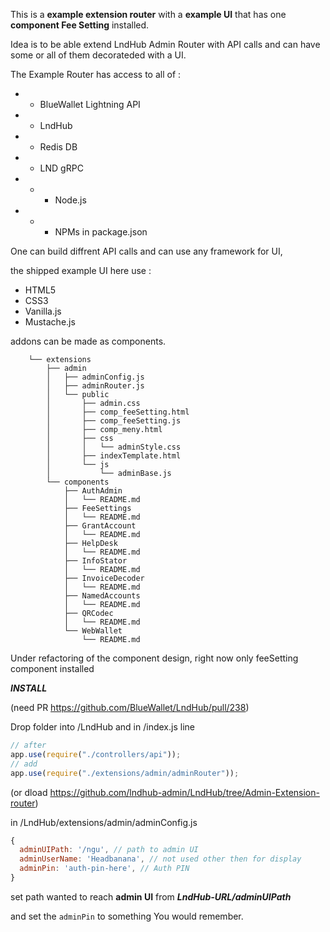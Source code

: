 This is a **example extension router** with a **example UI** that has one **component Fee Setting** installed.

Idea is to be able extend LndHub Admin Router with API calls and can have some or all of them decorateded with a UI.

The Example Router has access to all of :

- - BlueWallet Lightning API
- - LndHub
- - Redis DB
- - LND gRPC
- - - Node.js
- - - NPMs in package.json

One can build diffrent API calls and can use any framework for UI,

the shipped example UI here use :

- HTML5
- CSS3
- Vanilla.js
- Mustache.js

addons can be made as components.

        └── extensions
            ├── admin
            │   ├── adminConfig.js
            │   ├── adminRouter.js
            │   └── public
            │       ├── admin.css
            │       ├── comp_feeSetting.html
            │       ├── comp_feeSetting.js
            │       ├── comp_meny.html
            │       ├── css
            │       │   └── adminStyle.css
            │       ├── indexTemplate.html
            │       └── js
            │           └── adminBase.js
            └── components
                ├── AuthAdmin
                │   └── README.md
                ├── FeeSettings
                │   └── README.md
                ├── GrantAccount
                │   └── README.md
                ├── HelpDesk
                │   └── README.md
                ├── InfoStator
                │   └── README.md
                ├── InvoiceDecoder
                │   └── README.md
                ├── NamedAccounts
                │   └── README.md
                ├── QRCodec
                │   └── README.md
                └── WebWallet
                    └── README.md

Under refactoring of the component design, right now only feeSetting component installed

**_INSTALL_**

(need PR https://github.com/BlueWallet/LndHub/pull/238)

Drop folder into /LndHub and in /index.js line

```javascript
// after
app.use(require("./controllers/api"));
// add
app.use(require("./extensions/admin/adminRouter"));
```

(or dload https://github.com/lndhub-admin/LndHub/tree/Admin-Extension-router)

in /LndHub/extensions/admin/adminConfig.js

```javascript
{
  adminUIPath: '/ngu', // path to admin UI
  adminUserName: 'Headbanana', // not used other then for display
  adminPin: 'auth-pin-here', // Auth PIN
}
```

set path wanted to reach **admin UI** from **_LndHub-URL/adminUIPath_**

and set the `adminPin` to something You would remember.
